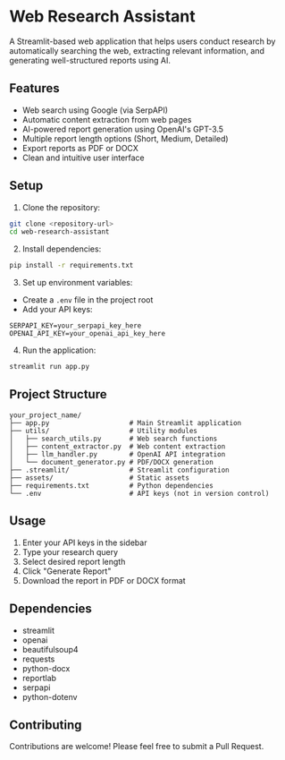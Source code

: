 # Web Research Assistant

A Streamlit-based web application that helps users conduct research by automatically searching the web, extracting relevant information, and generating well-structured reports using AI.

## Features

- Web search using Google (via SerpAPI)
- Automatic content extraction from web pages
- AI-powered report generation using OpenAI's GPT-3.5
- Multiple report length options (Short, Medium, Detailed)
- Export reports as PDF or DOCX
- Clean and intuitive user interface

## Setup

1. Clone the repository:
```bash
git clone <repository-url>
cd web-research-assistant
```

2. Install dependencies:
```bash
pip install -r requirements.txt
```

3. Set up environment variables:
- Create a `.env` file in the project root
- Add your API keys:
```
SERPAPI_KEY=your_serpapi_key_here
OPENAI_API_KEY=your_openai_api_key_here
```

4. Run the application:
```bash
streamlit run app.py
```

## Project Structure

```
your_project_name/
├── app.py                    # Main Streamlit application
├── utils/                    # Utility modules
│   ├── search_utils.py       # Web search functions
│   ├── content_extractor.py  # Web content extraction
│   ├── llm_handler.py        # OpenAI API integration
│   └── document_generator.py # PDF/DOCX generation
├── .streamlit/               # Streamlit configuration
├── assets/                   # Static assets
├── requirements.txt          # Python dependencies
└── .env                      # API keys (not in version control)
```

## Usage

1. Enter your API keys in the sidebar
2. Type your research query
3. Select desired report length
4. Click "Generate Report"
5. Download the report in PDF or DOCX format

## Dependencies

- streamlit
- openai
- beautifulsoup4
- requests
- python-docx
- reportlab
- serpapi
- python-dotenv

## Contributing

Contributions are welcome! Please feel free to submit a Pull Request.